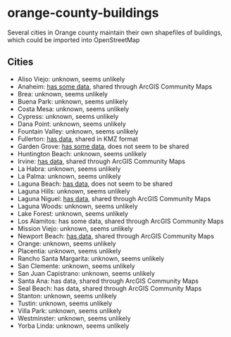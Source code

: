 # orange-county-buildings
Several cities in Orange county maintain their own shapefiles of buildings, which could be imported into OpenStreetMap

## Cities

* Aliso Viejo: unknown, seems unlikely
* Anaheim: [has some data](http://gis.anaheim.net/PropertyInfo/), shared through ArcGIS Community Maps
* Brea: unknown, seems unlikely
* Buena Park: unknown, seems unlikely
* Costa Mesa: unknown, seems unlikely
* Cypress: unknown, seems unlikely
* Dana Point: unknown, seems unlikely
* Fountain Valley: unknown, seems unlikely
* Fullerton: [has data](https://www.cityoffullerton.com/services/maps/3d_model_downloads.asp), shared in KMZ format
* Garden Grove: [has some data](http://gis3.ci.garden-grove.ca.us/public/), does not seem to be shared
* Huntington Beach: unknown, seems unlikely
* Irvine: [has data](http://maps3.cityofirvine.org/iparcels/index.html), shared through ArcGIS Community Maps
* La Habra: unknown, seems unlikely
* La Palma: unknown, seems unlikely
* Laguna Beach: [has data](http://gis.lagunabeachcity.net/Geocortex/Essentials/Web23/Viewer.aspx?Site=Parcels), does not seem to be shared
* Laguna Hills: unknown, seems unlikely
* Laguna Niguel: [has data](http://gis.cityoflagunaniguel.org/PublicViewer/), shared through ArcGIS Community Maps
* Laguna Woods: unknown, seems unlikely
* Lake Forest: unknown, seems unlikely
* Los Alamitos: has some data, shared through ArcGIS Community  Maps
* Mission Viejo: unknown, seems unlikely
* Newport Beach: [has data](http://nbgis.newportbeachca.gov/NewportHTML5Viewer/?viewer=publicsite), shared through ArcGIS Community Maps
* Orange: unknown, seems unlikely
* Placentia: unknown, seems unlikely
* Rancho Santa Margarita: unknown, seems unlikely
* San Clemente: unknown, seems unlikely
* San Juan Capistrano: unknown, seems unlikely
* Santa Ana: has data, shared through ArcGIS Community  Maps
* Seal Beach: has data, shared through ArcGIS Community  Maps
* Stanton: unknown, seems unlikely
* Tustin: unknown, seems unlikely
* Villa Park: unknown, seems unlikely
* Westminster: unknown, seems unlikely
* Yorba Linda: unknown, seems unlikely
